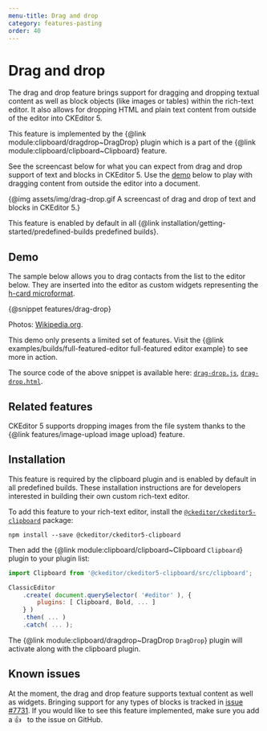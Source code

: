 ```yaml
---
menu-title: Drag and drop
category: features-pasting
order: 40
---
```


# Drag and drop

The drag and drop feature brings support for dragging and dropping textual content as well as block objects (like images or tables) within the rich-text editor. It also allows for dropping HTML and plain text content from outside of the editor into CKEditor 5.

This feature is implemented by the {@link module:clipboard/dragdrop~DragDrop} plugin which is a part of the {@link module:clipboard/clipboard~Clipboard} feature.

See the screencast below for what you can expect from drag and drop support of text and blocks in CKEditor 5. Use the [demo](#demo) below to play with dragging content from outside the editor into a document.

{@img assets/img/drag-drop.gif A screencast of drag and drop of text and blocks in CKEditor 5.}

<info-box info>
	This feature is enabled by default in all {@link installation/getting-started/predefined-builds predefined builds}.
</info-box>

## Demo

The sample below allows you to drag contacts from the list to the editor below. They are inserted into the editor as custom widgets representing the [h-card microformat](http://microformats.org/wiki/h-card).

{@snippet features/drag-drop}

Photos: [Wikipedia.org](http://en.wikipedia.org).

<info-box info>
	This demo only presents a limited set of features. Visit the {@link examples/builds/full-featured-editor full-featured editor example} to see more in action.
</info-box>

The source code of the above snippet is available here: [`drag-drop.js`](https://github.com/ckeditor/ckeditor5/tree/master/packages/ckeditor5-clipboard/docs/_snippets/features/drag-drop.js), [`drag-drop.html`](https://github.com/ckeditor/ckeditor5/tree/master/packages/ckeditor5-clipboard/docs/_snippets/features/drag-drop.html).

## Related features

CKEditor 5 supports dropping images from the file system thanks to the {@link features/image-upload image upload} feature.

## Installation

<info-box info>
	This feature is required by the clipboard plugin and is enabled by default in all predefined builds. These installation instructions are for developers interested in building their own custom rich-text editor.
</info-box>

To add this feature to your rich-text editor, install the [`@ckeditor/ckeditor5-clipboard`](https://www.npmjs.com/package/@ckeditor/ckeditor5-clipboard) package:

```
npm install --save @ckeditor/ckeditor5-clipboard
```

Then add the {@link module:clipboard/clipboard~Clipboard `Clipboard`} plugin to your plugin list:

```js
import Clipboard from '@ckeditor/ckeditor5-clipboard/src/clipboard';

ClassicEditor
	.create( document.querySelector( '#editor' ), {
		plugins: [ Clipboard, Bold, ... ]
	} )
	.then( ... )
	.catch( ... );
```

The {@link module:clipboard/dragdrop~DragDrop `DragDrop`} plugin will activate along with the clipboard plugin.

## Known issues

At the moment, the drag and drop feature supports textual content as well as widgets. Bringing support for any types of blocks is tracked in [issue #7731](https://github.com/ckeditor/ckeditor5/issues/7731). If you  would like to see this feature implemented, make sure you add a 👍 &nbsp; to the issue on GitHub.


